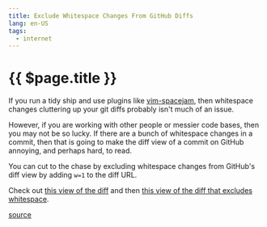 ```yaml
---
title: Exclude Whitespace Changes From GitHub Diffs
lang: en-US
tags:
  - internet
---
```


# {{ $page.title }}

If you run a tidy ship and use plugins like [vim-spacejam](https://github.com/rondale-sc/vim-spacejam), then whitespace changes cluttering up your git diffs probably isn't much of an issue.

However, if you are working with other people or messier code bases, then you may not be so lucky. If there are a bunch of whitespace changes in a commit, then that is going to make the diff view of a commit on GitHub annoying, and perhaps hard, to read.

You can cut to the chase by excluding whitespace changes from GitHub's diff view by adding `w=1` to the diff URL.

Check out [this view of the diff](https://github.com/jbranchaud/dotfiles/commit/fad58dfda91e61972b3c28e7e967bb631140e71e)
and then [this view of the diff that excludes whitespace](https://github.com/jbranchaud/dotfiles/commit/fad58dfda91e61972b3c28e7e967bb631140e71e?w=1).

[source](https://twitter.com/ablwr/status/789141645098938368)
